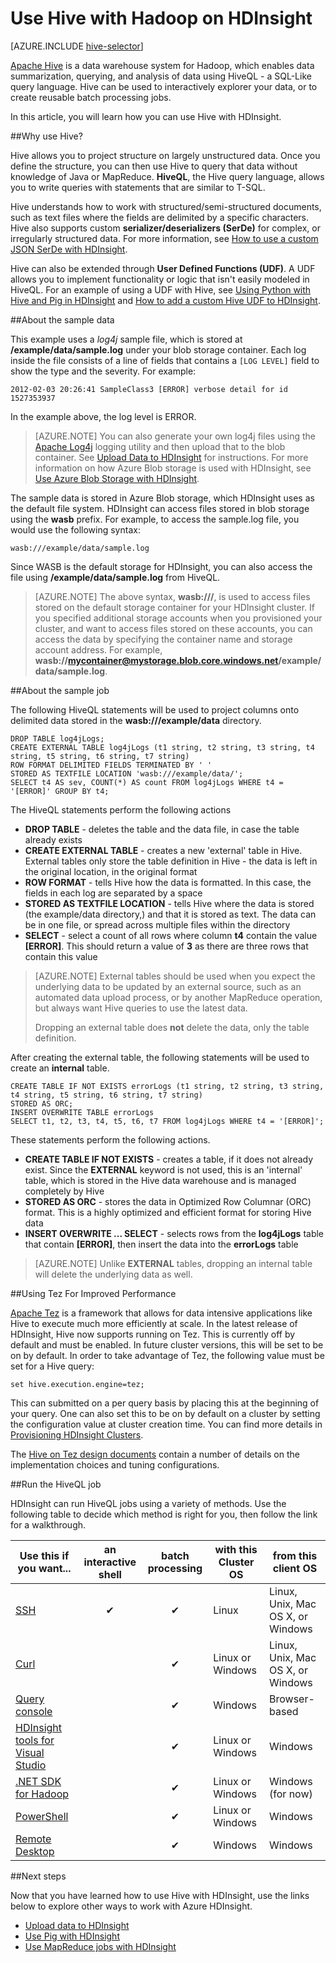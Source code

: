 <properties
   pageTitle="Use Hadoop Hive in HDInsight | Azure"
   description="Learn how to use Hive with Hadoop on HDInsight."
   services="hdinsight"
   documentationCenter=""
   authors="Blackmist"
   manager="paulettm"
   editor="cgronlun"/>

<tags
   ms.service="hdinsight"
   ms.devlang=""
   ms.topic="article"
   ms.tgt_pltfrm="na"
   ms.workload="big-data"
   ms.date="02/20/2015"
   ms.author="larryfr"/>

# Use Hive with Hadoop on HDInsight

[AZURE.INCLUDE [hive-selector](../includes/hdinsight-selector-use-hive.md)]

<a href="http://hive.apache.org/" target="_blank">Apache Hive</a> is a data warehouse system for Hadoop, which enables data summarization, querying, and analysis of data using HiveQL - a SQL-Like query language. Hive can be used to interactively explorer your data, or to create reusable batch processing jobs.

In this article, you will learn how you can use Hive with HDInsight.

##<a id="why"></a>Why use Hive?

Hive allows you to project structure on largely unstructured data. Once you define the structure, you can then use Hive to query that data without knowledge of Java or MapReduce. **HiveQL**, the Hive query language, allows you to write queries with statements that are similar to T-SQL. 

Hive understands how to work with structured/semi-structured documents, such as text files where the fields are delimited by a specific characters. Hive also supports custom **serializer/deserializers (SerDe)** for complex, or irregularly structured data. For more information, see <a href="http://blogs.msdn.com/b/bigdatasupport/archive/2014/06/18/how-to-use-a-custom-json-serde-with-microsoft-azure-hdinsight.aspx" target="_blank">How to use a custom JSON SerDe with HDInsight</a>.

Hive can also be extended through **User Defined Functions (UDF)**. A UDF allows you to implement functionality or logic that isn't easily modeled in HiveQL. For an example of using a UDF with Hive, see <a href="http://azure.microsoft.com/en-us/documentation/articles/hdinsight-python/" target="_blank">Using Python with Hive and Pig in HDInsight</a> and <a href="http://blogs.msdn.com/b/bigdatasupport/archive/2014/01/14/how-to-add-custom-hive-udfs-to-hdinsight.aspx" target="_blank">How to add a custom Hive UDF to HDInsight</a>.

##<a id="data"></a>About the sample data

This example uses a *log4j* sample file, which is stored at **/example/data/sample.log** under your blob storage container. Each log inside the file consists of a line of fields that contains a `[LOG LEVEL]` field to show the type and the severity. For example:

	2012-02-03 20:26:41 SampleClass3 [ERROR] verbose detail for id 1527353937

In the example above, the log level is ERROR.

> [AZURE.NOTE] You can also generate your own log4j files using the <a href="http://en.wikipedia.org/wiki/Log4j" target="_blank">Apache Log4j</a> logging utility and then upload that to the blob container. See <a href="../hdinsight-upload-data/" target="_blank">Upload Data to HDInsight</a> for instructions. For more information on how Azure Blob storage is used with HDInsight, see <a href="../hdinsight-use-blob-storage/" target="_blank">Use Azure Blob Storage with HDInsight</a>.

The sample data is stored in Azure Blob storage, which HDInsight uses as the default file system. HDInsight can access files stored in blob storage using the **wasb** prefix. For example, to access the sample.log file, you would use the following syntax:

	wasb:///example/data/sample.log

Since WASB is the default storage for HDInsight, you can also access the file using **/example/data/sample.log** from HiveQL.

> [AZURE.NOTE] The above syntax, **wasb:///**, is used to access files stored on the default storage container for your HDInsight cluster. If you specified additional storage accounts when you provisioned your cluster, and want to access files stored on these accounts, you can access the data by specifying the container name and storage account address. For example, **wasb://mycontainer@mystorage.blob.core.windows.net/example/data/sample.log**.

##<a id="job"></a>About the sample job

The following HiveQL statements will be used to project columns onto delimited data stored in the **wasb:///example/data** directory.

	DROP TABLE log4jLogs;
    CREATE EXTERNAL TABLE log4jLogs (t1 string, t2 string, t3 string, t4 string, t5 string, t6 string, t7 string)
    ROW FORMAT DELIMITED FIELDS TERMINATED BY ' '
    STORED AS TEXTFILE LOCATION 'wasb:///example/data/';
    SELECT t4 AS sev, COUNT(*) AS count FROM log4jLogs WHERE t4 = '[ERROR]' GROUP BY t4;

The HiveQL statements perform the following actions

* **DROP TABLE** - deletes the table and the data file, in case the table already exists
* **CREATE EXTERNAL TABLE** - creates a new 'external' table in Hive. External tables only store the table definition in Hive - the data is left in the original location, in the original format
* **ROW FORMAT** - tells Hive how the data is formatted. In this case, the fields in each log are separated by a space
* **STORED AS TEXTFILE LOCATION** - tells Hive where the data is stored (the example/data directory,) and that it is stored as text. The data can be in one file, or spread across multiple files within the directory
* **SELECT** - select a count of all rows where column **t4** contain the value **[ERROR]**. This should return a value of **3** as there are three rows that contain this value

> [AZURE.NOTE] External tables should be used when you expect the underlying data to be updated by an external source, such as an automated data upload process, or by another MapReduce operation, but always want Hive queries to use the latest data.
>
> Dropping an external table does **not** delete the data, only the table definition.

After creating the external table, the following statements will be used to create an **internal** table.

	CREATE TABLE IF NOT EXISTS errorLogs (t1 string, t2 string, t3 string, t4 string, t5 string, t6 string, t7 string)
	STORED AS ORC;
	INSERT OVERWRITE TABLE errorLogs 
	SELECT t1, t2, t3, t4, t5, t6, t7 FROM log4jLogs WHERE t4 = '[ERROR]';

These statements perform the following actions.

* **CREATE TABLE IF NOT EXISTS** - creates a table, if it does not already exist. Since the **EXTERNAL** keyword is not used, this is an 'internal' table, which is stored in the Hive data warehouse and is managed completely by Hive
* **STORED AS ORC** - stores the data in Optimized Row Columnar (ORC) format. This is a highly optimized and efficient format for storing Hive data
* **INSERT OVERWRITE ... SELECT** - selects rows from the **log4jLogs** table that contain **[ERROR]**, then insert the data into the **errorLogs** table

> [AZURE.NOTE] Unlike **EXTERNAL** tables, dropping an internal table will delete the underlying data as well.

##<a id="usetez"></a>Using Tez For Improved Performance

<a href="http://tez.apache.org" target="_blank">Apache Tez</a> is a framework that allows for data intensive applications like Hive to execute much more efficiently at scale. In the latest release of HDInsight, Hive now supports running on Tez.  This is currently off by default and must be enabled.  In future cluster versions, this will be set to be on by default. In order to take advantage of Tez, the following value must be set for a Hive query:

	set hive.execution.engine=tez;

This can submitted on a per query basis by placing this at the beginning of your query.  One can also set this to be on by default on a cluster by setting the configuration value at cluster creation time.  You can find more details in  <a href="../hdinsight-provision-clusters/" target="_blank">Provisioning HDInsight Clusters</a>.

The <a href="https://cwiki.apache.org/confluence/display/Hive/Hive+on+Tez" target="_blank">Hive on Tez design documents</a> contain a number of details on the implementation choices and tuning configurations.


##<a id="run"></a>Run the HiveQL job

HDInsight can run HiveQL jobs using a variety of methods. Use the following table to decide which method is right for you, then follow the link for a walkthrough.

|**Use this** if you want... | an **interactive** shell | **batch** processing | with this **Cluster OS** | from this **client OS**|
----------------------------------- | :------------------------: | :----------------:| ------------| --------|
<a href="../hdinsight-hadoop-use-hive-ssh/" target="_blank">SSH</a> | ✔ | ✔ | Linux | Linux, Unix, Mac OS X, or Windows
<a href="../hdinsight-hadoop-use-hive-curl/" target="_blank">Curl</a> | &nbsp; | ✔ | Linux or Windows | Linux, Unix, Mac OS X, or Windows
<a href="../hdinsight-hadoop-use-hive-query-console/" target="_blank">Query console</a> | &nbsp; | ✔ | Windows | Browser-based
<a href="../hdinsight-hadoop-use-hive-visual-studio/" target="_blank">HDInsight tools for Visual Studio</a> | &nbsp; | ✔ | Linux or Windows | Windows
<a href="/en-us/documentation/articles/hdinsight-hadoop-use-pig-dotnet-sdk/" target="_blank">.NET SDK for Hadoop</a> | &nbsp; | ✔ | Linux or Windows | Windows (for now)
<a href="../hdinsight-hadoop-use-hive-powershell/" target="_blank">PowerShell</a> | &nbsp; | ✔ | Linux or Windows | Windows
<a href="../hdinsight-hadoop-use-hive-remote-desktop/" target="_blank">Remote Desktop</a> | &nbsp; | ✔ | Windows | Windows

##<a id="nextsteps"></a>Next steps

Now that you have learned how to use Hive with HDInsight, use the links below to explore other ways to work with Azure HDInsight.

* [Upload data to HDInsight][hdinsight-upload-data]
* [Use Pig with HDInsight][hdinsight-use-pig]
* [Use MapReduce jobs with HDInsight][hdinsight-use-mapreduce]

[check]: ./media/hdinsight-use-hive/hdi.checkmark.png

[1]: ../hdinsight-hadoop-visual-studio-tools-get-started/

[hdinsight-sdk-documentation]: http://msdnstage.redmond.corp.microsoft.com/en-us/library/dn479185.aspx

[azure-purchase-options]: http://azure.microsoft.com/en-us/pricing/purchase-options/
[azure-member-offers]: http://azure.microsoft.com/en-us/pricing/member-offers/
[azure-free-trial]: http://azure.microsoft.com/en-us/pricing/free-trial/

[apache-tez]: http://tez.apache.org
[apache-hive]: http://hive.apache.org/
[apache-log4j]: http://en.wikipedia.org/wiki/Log4j
[hive-on-tez-wiki]: https://cwiki.apache.org/confluence/display/Hive/Hive+on+Tez
[import-to-excel]: http://azure.microsoft.com/en-us/documentation/articles/hdinsight-connect-excel-power-query/

[hdinsight-use-pig]: ../hdinsight-use-pig/
[hdinsight-use-oozie]: ../hdinsight-use-oozie/
[hdinsight-analyze-flight-data]: ../hdinsight-analyze-flight-delay-data/
[hdinsight-use-mapreduce]: ../hdinsight-use-mapreduce/


[hdinsight-storage]: ../hdinsight-use-blob-storage

[hdinsight-provision]: ../hdinsight-provision-clusters/
[hdinsight-submit-jobs]: ../hdinsight-submit-hadoop-jobs-programmatically/
[hdinsight-upload-data]: ../hdinsight-upload-data/
[hdinsight-get-started]: ../hdinsight-get-started/

[Powershell-install-configure]: ../install-configure-powershell/
[powershell-here-strings]: http://technet.microsoft.com/en-us/library/ee692792.aspx

[image-hdi-hive-powershell]: ./media/hdinsight-use-hive/HDI.HIVE.PowerShell.png
[img-hdi-hive-powershell-output]: ./media/hdinsight-use-hive/HDI.Hive.PowerShell.Output.png
[image-hdi-hive-architecture]: ./media/hdinsight-use-hive/HDI.Hive.Architecture.png
